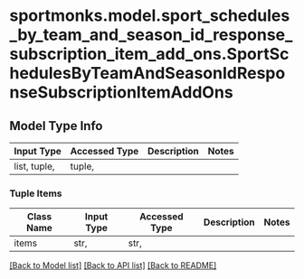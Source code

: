 # sportmonks.model.sport_schedules_by_team_and_season_id_response_subscription_item_add_ons.SportSchedulesByTeamAndSeasonIdResponseSubscriptionItemAddOns

## Model Type Info
Input Type | Accessed Type | Description | Notes
------------ | ------------- | ------------- | -------------
list, tuple,  | tuple,  |  | 

### Tuple Items
Class Name | Input Type | Accessed Type | Description | Notes
------------- | ------------- | ------------- | ------------- | -------------
items | str,  | str,  |  | 

[[Back to Model list]](../../README.md#documentation-for-models) [[Back to API list]](../../README.md#documentation-for-api-endpoints) [[Back to README]](../../README.md)


